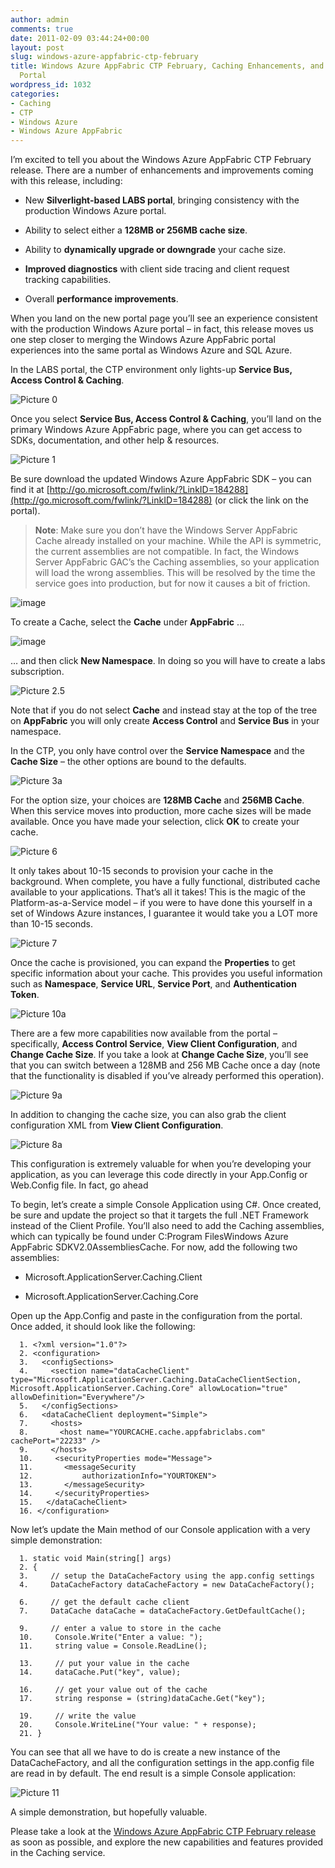```yaml
---
author: admin
comments: true
date: 2011-02-09 03:44:24+00:00
layout: post
slug: windows-azure-appfabric-ctp-february
title: Windows Azure AppFabric CTP February, Caching Enhancements, and the New LABS
  Portal
wordpress_id: 1032
categories:
- Caching
- CTP
- Windows Azure
- Windows Azure AppFabric
---
```


I’m excited to tell you about the Windows Azure AppFabric CTP February release. There are a number of enhancements and improvements coming with this release, including:

 

  
  * New **Silverlight-based LABS portal**, bringing consistency with the production Windows Azure portal. 
   
  * Ability to select either a **128MB or 256MB cache size**. 
   
  * Ability to **dynamically upgrade or downgrade** your cache size. 
   
  * **Improved diagnostics** with client side tracing and client request tracking capabilities. 
   
  * Overall **performance improvements**. 
 

When you land on the new portal page you’ll see an experience consistent with the production Windows Azure portal – in fact, this release moves us one step closer to merging the Windows Azure AppFabric portal experiences into the same portal as Windows Azure and SQL Azure.

 

In the LABS portal, the CTP environment only lights-up **Service Bus, Access Control & Caching**.

 

![Picture 0](https://wadewegner.blob.core.windows.net/wordpress/2011/02/Picture-0.png)

 

Once you select **Service Bus, Access Control & Caching**, you’ll land on the primary Windows Azure AppFabric page, where you can get access to SDKs, documentation, and other help & resources.

 

![Picture 1](https://wadewegner.blob.core.windows.net/wordpress/2011/02/Picture-1.png)

 

Be sure download the updated Windows Azure AppFabric SDK – you can find it at [http://go.microsoft.com/fwlink/?LinkID=184288](http://go.microsoft.com/fwlink/?LinkID=184288) (or click the link on the portal).

 

>   
> 
> **Note**: Make sure you don’t have the Windows Server AppFabric Cache already installed on your machine. While the API is symmetric, the current assemblies are not compatible. In fact, the Windows Server AppFabric GAC’s the Caching assemblies, so your application will load the wrong assemblies. This will be resolved by the time the service goes into production, but for now it causes a bit of friction.

 

![image](https://wadewegner.blob.core.windows.net/wordpress/2011/02/image.png)

 

To create a Cache, select the **Cache** under **AppFabric** …

 

![image](https://wadewegner.blob.core.windows.net/wordpress/2011/02/image1.png)

 

… and then click **New Namespace**. In doing so you will have to create a labs subscription.

 

![Picture 2.5](https://wadewegner.blob.core.windows.net/wordpress/2011/02/Picture-2.5.png)

 

Note that if you do not select **Cache** and instead stay at the top of the tree on **AppFabric** you will only create **Access Control** and **Service Bus** in your namespace.

 

In the CTP, you only have control over the **Service Namespace** and the **Cache Size** – the other options are bound to the defaults.

 

![Picture 3a](https://wadewegner.blob.core.windows.net/wordpress/2011/02/Picture-3a.png)

 

For the option size, your choices are **128MB Cache** and **256MB Cache**. When this service moves into production, more cache sizes will be made available. Once you have made your selection, click **OK** to create your cache.

 

![Picture 6](https://wadewegner.blob.core.windows.net/wordpress/2011/02/Picture-6.png)

 

It only takes about 10-15 seconds to provision your cache in the background. When complete, you have a fully functional, distributed cache available to your applications. That’s all it takes! This is the magic of the Platform-as-a-Service model – if you were to have done this yourself in a set of Windows Azure instances, I guarantee it would take you a LOT more than 10-15 seconds.

 

![Picture 7](https://wadewegner.blob.core.windows.net/wordpress/2011/02/Picture-7.png)

 

Once the cache is provisioned, you can expand the **Properties** to get specific information about your cache. This provides you useful information such as **Namespace**, **Service URL**, **Service Port**, and **Authentication Token**.

 

![Picture 10a](https://wadewegner.blob.core.windows.net/wordpress/2011/02/Picture-10a.png)

 

There are a few more capabilities now available from the portal – specifically, **Access Control Service**, **View Client Configuration**, and **Change Cache Size**. If you take a look at **Change Cache Size**, you’ll see that you can switch between a 128MB and 256 MB Cache once a day (note that the functionality is disabled if you’ve already performed this operation).

 

![Picture 9a](https://wadewegner.blob.core.windows.net/wordpress/2011/02/Picture-9a.png)

 

In addition to changing the cache size, you can also grab the client configuration XML from **View Client Configuration**.

 

![Picture 8a](https://wadewegner.blob.core.windows.net/wordpress/2011/02/Picture-8a.png)

 

This configuration is extremely valuable for when you’re developing your application, as you can leverage this code directly in your App.Config or Web.Config file. In fact, go ahead 

 

To begin, let’s create a simple Console Application using C#. Once created, be sure and update the project so that it targets the full .NET Framework instead of the Client Profile. You’ll also need to add the Caching assemblies, which can typically be found under C:Program FilesWindows Azure AppFabric SDKV2.0AssembliesCache. For now, add the following two assemblies:

 

  
  * Microsoft.ApplicationServer.Caching.Client 
   
  * Microsoft.ApplicationServer.Caching.Core 
 

Open up the App.Config and paste in the configuration from the portal. Once added, it should look like the following:

 

  

	  1. <?xml version="1.0"?>
	  2. <configuration>
	  3.   <configSections>
	  4.     <section name="dataCacheClient" type="Microsoft.ApplicationServer.Caching.DataCacheClientSection, Microsoft.ApplicationServer.Caching.Core" allowLocation="true" allowDefinition="Everywhere"/>
	  5.   </configSections>
	  6.   <dataCacheClient deployment="Simple">
	  7.     <hosts>
	  8.       <host name="YOURCACHE.cache.appfabriclabs.com" cachePort="22233" />
	  9.     </hosts>
	  10.     <securityProperties mode="Message">
	  11.       <messageSecurity
	  12.           authorizationInfo="YOURTOKEN">
	  13.       </messageSecurity>
	  14.     </securityProperties>
	  15.   </dataCacheClient>
	  16. </configuration>

 

Now let’s update the Main method of our Console application with a very simple demonstration:



	  1. static void Main(string[] args)
	  2. {
	  3.     // setup the DataCacheFactory using the app.config settings
	  4.     DataCacheFactory dataCacheFactory = new DataCacheFactory();
	
	  6.     // get the default cache client 
	  7.     DataCache dataCache = dataCacheFactory.GetDefaultCache();
	
	  9.     // enter a value to store in the cache
	  10.     Console.Write("Enter a value: ");
	  11.     string value = Console.ReadLine();
	
	  13.     // put your value in the cache
	  14.     dataCache.Put("key", value);
	
	  16.     // get your value out of the cache
	  17.     string response = (string)dataCache.Get("key");
	
	  19.     // write the value
	  20.     Console.WriteLine("Your value: " + response);
	  21. }

 

You can see that all we have to do is create a new instance of the DataCacheFactory, and all the configuration settings in the app.config file are read in by default. The end result is a simple Console application:

 

![Picture 11](https://wadewegner.blob.core.windows.net/wordpress/2011/02/Picture-11.png)

 

A simple demonstration, but hopefully valuable.

 

Please take a look at the [Windows Azure AppFabric CTP February release](http://portal.appfabriclabs.com/) as soon as possible, and explore the new capabilities and features provided in the Caching service.
